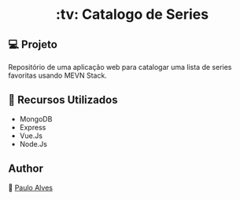 <h1 align="center">:tv: Catalogo de Series</h1>

## :computer: Projeto
Repositório de uma aplicação web para catalogar uma lista de series favoritas usando MEVN Stack.

## :wrench: Recursos Utilizados
- MongoDB
- Express
- Vue.Js
- Node.Js

## Author
:boy: [Paulo Alves](https://github.com/PauloAlves8039)
